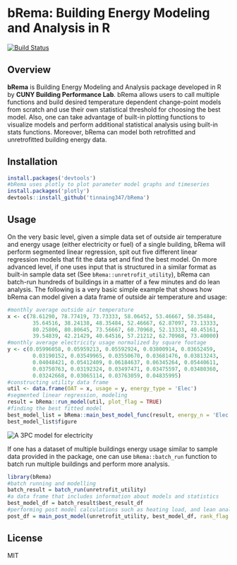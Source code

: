 # bRema: Building Energy Modeling and Analysis in R
[![Build Status](https://travis-ci.org/tinnaing347/bRema.svg?branch=master)](https://travis-ci.org/tinnaing347/bRema.svg?branch=master)
## Overview
**bRema** is Building Energy Modeling and Analysis package developed in R by **CUNY Building Performance Lab**. bRema allows users to call multiple functions and build desired temperature dependent change-point models from scratch and use their own statistical threshold for choosing the best model. Also, one can take advantage of built-in plotting functions to visualize models and perform additional statistical analysis using built-in stats functions. Moreover, bRema can model both retrofitted and unretrofitted building energy data.

## Installation

```r
install.packages('devtools')
#bRema uses plotly to plot parameter model graphs and timeseries
install.packages('plotly')
devtools::install_github('tinnaing347/bRema')
```
## Usage
On the very basic level, given a simple data set of outside air temperature and energy usage (either electricity or fuel) of a single building, bRema will perform segmented linear regression, spit out five different linear regression models that fit the data set and find the best model. On more advanced level, if one uses input that is structured in a similar format as built-in sample data set (See `bRema::unretrofit_utility`), bRema can batch-run hundreds of buildings in a matter of a few minutes and do lean analysis. The following is a very basic simple example that shows how bRema can model given a data frame of outside air temperature and usage:

```r
#monthly average outside air temperature
x <- c(78.61290, 78.77419, 73.73333, 58.06452, 53.46667, 50.35484,
        35.64516, 38.24138, 48.35484, 52.46667, 62.87097, 73.13333,
        80.25806, 80.80645, 73.56667, 60.70968, 52.13333, 40.45161,
        39.54839, 42.21429, 40.64516, 57.21212, 62.70968, 73.40000)
#monthly average electricity usage normalized by square footage
y <- c(0.05996058, 0.05959213, 0.05592924, 0.03800914, 0.03652459,
        0.03190152, 0.03549965, 0.03550670, 0.03681476, 0.03813243,
        0.04048421, 0.05412409, 0.06184637, 0.06345264, 0.05440611,
        0.03750763, 0.03192324, 0.03497471, 0.03475597, 0.03480360,
        0.03242668, 0.03065114, 0.03763059, 0.04835995)
#constructing utility data frame
util <- data.frame(OAT = x, usage = y, energy_type = 'Elec')
#segmented linear regression, modeling
result = bRema::run_model(util, plot_flag = TRUE)
#finding the best fitted model
best_model_list = bRema::main_best_model_func(result, energy_n = 'Elec')
best_model_list$figure
```
![](https://github.com/tinnaing347/bRema/blob/master/man/figures/readme_example_plot_1.png "A 3PC model for electricity")

If one has a dataset of multiple buildings energy usage similar to sample data provided in the package, one can use `bRema::batch_run` function to  batch run multiple buildings and perform more analysis.
```r
library(bRema)
#batch running and modelling
batch_result = batch_run(unretrofit_utility)
#a data frame that includes information about models and statistics
best_model_df = batch_result$best_result_df
#performing post model calculations such as heating load, and lean analysis ranking 
post_df = main_post_model(unretrofit_utility, best_model_df, rank_flag = TRUE)
```
License
----
MIT
